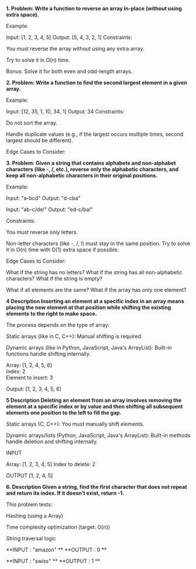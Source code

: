 **1. Problem: Write a function to reverse an array in-place (without using extra space).**

Example:

Input: [1, 2, 3, 4, 5]
Output: [5, 4, 3, 2, 1]
Constraints:

You must reverse the array without using any extra array.

Try to solve it in O(n) time.

Bonus: Solve it for both even and odd-length arrays.

**2. Problem: Write a function to find the second largest element in a given array.**

Example:

Input: [12, 35, 1, 10, 34, 1]
Output: 34
Constraints:

Do not sort the array.

Handle duplicate values (e.g., if the largest occurs multiple times, second largest should be different).

Edge Cases to Consider:

**3. Problem: Given a string that contains alphabets and non-alphabet characters (like -, /, etc.), reverse only the alphabetic characters, and keep all non-alphabetic characters in their original positions.**

Example:

Input: "a-bcd"
Output: "d-cba"

Input: "ab-c/de!"
Output: "ed-c/ba!"

Constraints:

You must reverse only letters.

Non-letter characters (like -, /, !) must stay in the same position.
Try to solve it in O(n) time with O(1) extra space if possible.

Edge Cases to Consider:

What if the string has no letters?
What if the string has all non-alphabetic characters?
What if the string is empty?

What if all elements are the same?
What if the array has only one element?

**4 Description Inserting an element at a specific index in an array means placing the new element at that position while shifting the existing elements to the right to make space.**

The process depends on the type of array:

Static arrays (like in C, C++): Manual shifting is required.

Dynamic arrays (like in Python, JavaScript, Java's ArrayList): Built-in functions handle shifting internally.

Array: [1, 2, 4, 5, 6]  
Index: 2  
Element to insert: 3

Output: [1, 2, 3, 4, 5, 6]

**5 Description
Deleting an element from an array involves removing the element at a specific index or by value and then shifting all subsequent elements one position to the left to fill the gap.**

Static arrays (C, C++): You must manually shift elements.

Dynamic arrays/lists (Python, JavaScript, Java's ArrayList): Built-in methods handle deletion and shifting internally.

INPUT

Array: [1, 2, 3, 4, 5]
Index to delete: 2

OUTPUT
[1, 2, 4, 5]

**6. Description
Given a string, find the first character that does not repeat and return its index. If it doesn’t exist, return -1.**

This problem tests:

Hashing (using a Array)

Time complexity optimization (target: O(n))

String traversal logic

**INPUT : "amazon" **
**OUTPUT : 0 **

**INPUT : "swiss" **
**OUTPUT : 1 **

